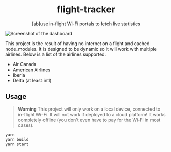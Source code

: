 <h1 align="center">flight-tracker</h1>
<p align="center">[ab]use in-flight Wi-Fi portals to fetch live statistics</p>

![Screenshot of the dashboard](./doc/screenshot.png)

This project is the result of having no internet on a flight and cached node_modules. It is designed to be dynamic so it will work with multiple airlines. Below is a list of the airlines supported.

- Air Canada
- American Airlines
- Iberia
- Delta (at least intl)

## Usage

> **Warning**
> This project will only work on a local device, connected to in-flight Wi-Fi. It will not work if deployed to a cloud platform! It works completely offline (you don't even have to pay for the Wi-Fi in most cases).

```bash
yarn
yarn build
yarn start
```
